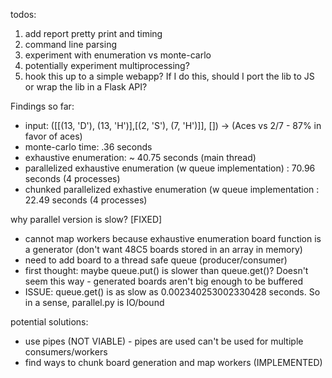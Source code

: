 todos:
1) add report pretty print and timing
2) command line parsing
3) experiment with enumeration vs monte-carlo
4) potentially experiment multiprocessing?
5) hook this up to a simple webapp? If I do this, should I port the lib to JS or wrap the lib in a Flask API?


Findings so far:
- input: ([[(13, 'D'), (13, 'H')],[(2, 'S'), (7, 'H')]], []) -> (Aces vs 2/7 - 87% in favor of aces)
- monte-carlo time: .36 seconds
- exhaustive enumeration: ~ 40.75 seconds (main thread)
- parallelized exhaustive enumeration (w queue implementation) : 70.96 seconds (4 processes)
- chunked parallelized exhastive enumeration (w queue implementation : 22.49 seconds (4 processes)

why parallel version is slow? [FIXED]
- cannot map workers because exhaustive enumeration board function is a generator (don't want 48C5 boards stored in an array in memory)
- need to add board to a thread safe queue (producer/consumer)
- first thought: maybe queue.put() is slower than queue.get()? Doesn't seem this way - generated boards aren't big enough to be buffered 
- ISSUE: queue.get() is as slow as 0.002340253002330428 seconds. So in a sense, parallel.py is IO/bound 

potential solutions:
- use pipes (NOT VIABLE) - pipes are used can't be used for multiple consumers/workers
- find ways to chunk board generation and map workers (IMPLEMENTED)